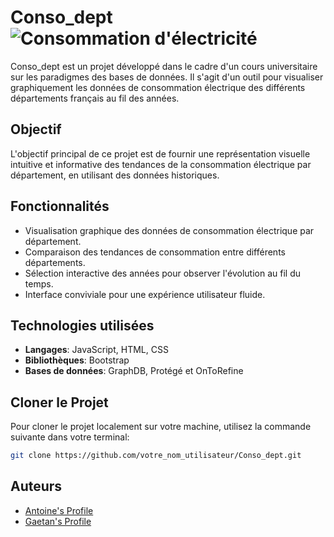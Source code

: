 # Conso_dept ![Consommation d'électricité](https://www.lenergietoutcompris.fr/uploads/images/consommation-electricite.jpg)

Conso_dept est un projet développé dans le cadre d'un cours universitaire sur les paradigmes des bases de données. Il s'agit d'un outil pour visualiser graphiquement les données de consommation électrique des différents départements français au fil des années.

## Objectif

L'objectif principal de ce projet est de fournir une représentation visuelle intuitive et informative des tendances de la consommation électrique par département, en utilisant des données historiques.

## Fonctionnalités

- Visualisation graphique des données de consommation électrique par département.
- Comparaison des tendances de consommation entre différents départements.
- Sélection interactive des années pour observer l'évolution au fil du temps.
- Interface conviviale pour une expérience utilisateur fluide.

## Technologies utilisées

- **Langages**: JavaScript, HTML, CSS
- **Bibliothèques**: Bootstrap
- **Bases de données**: GraphDB, Protégé et OnToRefine

## Cloner le Projet

Pour cloner le projet localement sur votre machine, utilisez la commande suivante dans votre terminal:

```bash
git clone https://github.com/votre_nom_utilisateur/Conso_dept.git
```

## Auteurs
- [Antoine's Profile](lien_vers_profil_Antoine)
- [Gaetan's Profile](lien_vers_profil_Gaetan)
